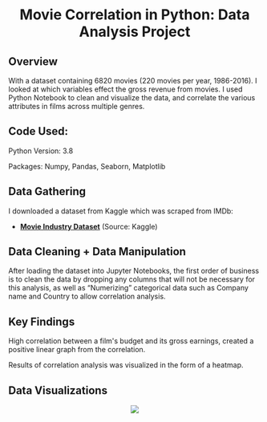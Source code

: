 <h1 align="center">Movie Correlation in Python: Data Analysis Project </h1>

## Overview
With a dataset containing 6820 movies (220 movies per year, 1986-2016). I looked at which variables effect the gross revenue from movies. I used Python Notebook to clean and visualize the data, and correlate the various attributes in films across multiple genres.

## Code Used:
Python Version: 3.8

Packages: Numpy, Pandas, Seaborn, Matplotlib

## Data Gathering
I downloaded a dataset from Kaggle which was scraped from IMDb:
- **[Movie Industry Dataset](https://www.kaggle.com/datasets/danielgrijalvas/movies)** (Source: Kaggle)

## Data Cleaning + Data Manipulation
After loading the dataset into Jupyter Notebooks, the first order of business is to clean the data by dropping any columns that will not be necessary for this analysis, as well as “Numerizing” categorical data such as Company name and Country to allow correlation analysis.

## Key Findings
High correlation between a film's budget and its gross earnings, created a positive linear graph from the correlation.

Results of correlation analysis was visualized in the form of a heatmap.

## Data Visualizations
<p align="center">
  <img src= "https://github.com/gabrielafilippelli/Movie_Correlation_Analysis/blob/main/images/Budget_vs_Gross_Earnings.png">
</p>
